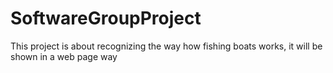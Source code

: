 # SoftwareGroupProject
This project is about recognizing the way how fishing boats works, it will be  shown in a web page way
